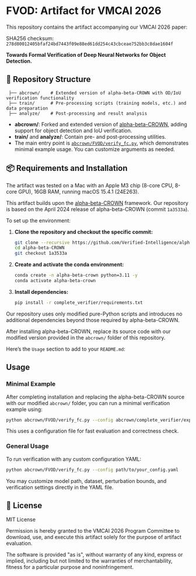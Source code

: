 # FVOD: Artifact for VMCAI 2026

This repository contains the artifact accompanying our VMCAI 2026 paper:
 
SHA256 checksum: `278d80012405bfaf24bd7443f09e88ed61dd254c43cbceae752bb3c8dae1604f`


**Towards Formal Verification of Deep Neural Networks for Object Detection.**

## 📁 Repository Structure

```
 ├── abcrown/    # Extended version of alpha-beta-CROWN with OD/IoU verification functionality  
 ├── train/      # Pre-processing scripts (training models, etc.) and data preparation  
 ├── analyze/    # Post-processing and result analysis  
 ```

- **abcrown/**: Forked and extended version of [alpha-beta-CROWN](https://github.com/Verified-Intelligence/alpha-beta-CROWN), adding support for object detection and IoU verification.
- **train/** and **analyze/**: Contain pre- and post-processing utilities.
- The main entry point is [`abcrown/FVOD/verify_fc.py`](abcrown/FVOD/verify_fc.py), which demonstrates minimal example usage. You can customize arguments as needed.

## 📦 Requirements and Installation

The artifact was tested on a Mac with an Apple M3 chip (8-core CPU, 8-core GPU), 16GB RAM, running macOS 15.4.1 (24E263).

This artifact builds upon the [alpha-beta-CROWN](https://github.com/Verified-Intelligence/alpha-beta-CROWN) framework. Our repository is based on the April 2024 release of alpha-beta-CROWN (commit `1a3533a`).

To set up the environment:

1. **Clone the repository and checkout the specific commit:**

   ```bash
   git clone --recursive https://github.com/Verified-Intelligence/alpha-beta-CROWN.git
   cd alpha-beta-CROWN
   git checkout 1a3533a
   ```

2. **Create and activate the conda environment:**

   ```bash
   conda create -n alpha-beta-crown python=3.11 -y
   conda activate alpha-beta-crown
   ```

3. **Install dependencies:**

   ```bash
   pip install -r complete_verifier/requirements.txt
   ```
Our repository uses only modified pure-Python scripts and introduces no additional dependencies beyond those required by alpha-beta-CROWN.

After installing alpha-beta-CROWN, replace its source code with our modified version provided in the `abcrown/` folder of this repository.

Here’s the `Usage` section to add to your `README.md`:

## Usage

### Minimal Example

After completing installation and replacing the alpha-beta-CROWN source with our modified `abcrown/` folder, you can run a minimal verification example using:

```bash
python abcrown/FVOD/verify_fc.py --config abcrown/complete_verifier/exp_configs/OD/d_loc_init.yaml
````

This uses a configuration file for fast evaluation and correctness check.

### General Usage

To run verification with any custom configuration YAML:

```bash
python abcrown/FVOD/verify_fc.py --config path/to/your_config.yaml
```

You may customize model path, dataset, perturbation bounds, and verification settings directly in the YAML file.

## 📄 License

MIT License

Permission is hereby granted to the VMCAI 2026 Program Committee to download, use, and execute this artifact solely for the purpose of artifact evaluation.

The software is provided "as is", without warranty of any kind, express or implied, including but not limited to the warranties of merchantability, fitness for a particular purpose and noninfringement.
